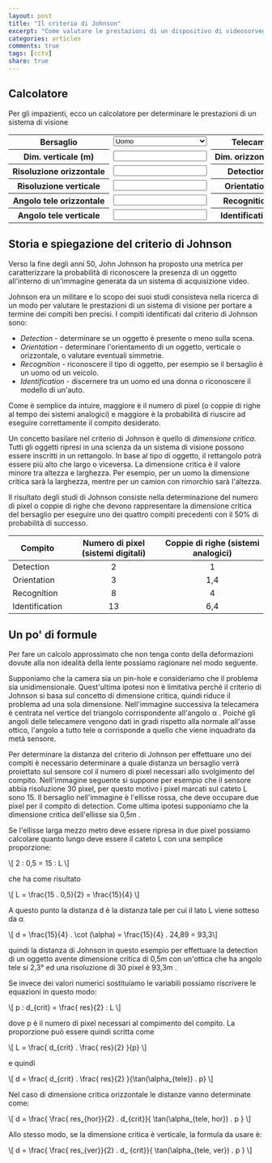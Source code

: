 ```yaml
---
layout: post
title: "Il criterio di Johnson"
excerpt: "Come valutare le prestazioni di un dispositivo di videosorveglianza intermini di distanza"
categories: articles
comments: true
tags: [cctv]
share: true
---
```



## Calcolatore

Per gli impazienti, ecco un calcolatore per determinare le prestazioni di un sistema di visione

<div markdown="0">
<table>
  <tr>
    <th>Bersaglio</th>
    <td>
      <select id="bersaglio" name="bersaglio" style="width:100%;">
        <option value="uomo">Uomo</option>
        <option value="tir">TIR</option>
      </select>
    </td>
    <th>Telecamera</th>
    <td>
      <select id="telecamera" name="telecamera" style="width:100%;">
        <option value="sony_fcb_ev7520">Sony FCB-EV7520</option>
        <option value="flir_46336013HSPNLX">Flir Tau2 336x256 13mm</option>
        <option value="flir_46640013HSPNLX">Flir Tau2 640x480 13mm</option>
        <option value="flir_46640060HSPNLX">Flir Tau2 640x480 60mm</option>
      </select>
    </td>
  </tr>
  <tr>
    <th><div style="overflow: hidden; white-space: nowrap;">Dim. verticale (m)</div></th>
    <td><input type="text" id="dimensione_verticale" name="dimensione_verticale" readonly /></td>
    <th><div style="overflow: hidden; white-space: nowrap;">Dim. orizzontale (m)</div></th>
    <td><input type="text" id="dimensione_orizzontale" name="dimensione_orizzontale" readonly /></td>
  </tr>
  <tr>
    <th><div style="overflow: hidden; white-space: nowrap;">Risoluzione orizzontale</div></th>
    <td><input type="text" id="risoluzione_orizzontale" name="risoluzione_orizzontale" readonly /></td>
    <th><div style="overflow: hidden; white-space: nowrap;">Detection (m)</div></th>
    <td><input id="detection" type="detection" /></td>
  </tr>
  <tr>
    <th><div style="overflow: hidden; white-space: nowrap;">Risoluzione verticale</div></th>
    <td><input type="text" id="risoluzione_verticale" name="risoluzione_verticale" readonly /></td>
    <th><div style="overflow: hidden; white-space: nowrap;">Orientation (m)</div></th>
    <td><input id="orientation" type="orientation" /></td>
  </tr>
  <tr>
    <th><div style="overflow: hidden; white-space: nowrap;">Angolo tele orizzontale</div></th>
    <td><input type="text" id="angolo_tele_orizzontale" name="angolo_tele_orizzontale" readonly /></td>
    <th><div style="overflow: hidden; white-space: nowrap;">Recognition (m)</div></th>
    <td><input id="recognition" type="recognition" /></td>
  </tr>
  <tr>
    <th><div style="overflow: hidden; white-space: nowrap;">Angolo tele verticale</div></th>
    <td><input type="text" id="angolo_tele_verticale" name="angolo_tele_verticale" readonly /></td>
    <th><div style="overflow: hidden; white-space: nowrap;">Identification (m)</div></th>
    <td><input id="identification" type="identification" /></td>
  </tr>
</table>

<script>
function aggiorna_distanze ()
{
  if (parseFloat(document.querySelector('#dimensione_verticale').value) >
      parseFloat(document.querySelector('#dimensione_orizzontale').value))
  {
    /* d_hor è critica */
    var d_crit = document.querySelector('#dimensione_orizzontale').value;
    var res = document.querySelector('#risoluzione_orizzontale').value;
    var angolo = document.querySelector('#angolo_tele_orizzontale').value;
  }
  else
  {
    /* d_ver è critica */
    var d_crit = document.querySelector('#dimensione_verticale').value;
    var res = document.querySelector('#risoluzione_verticale').value;
    var angolo = document.querySelector('#angolo_tele_verticale').value;
  }

  var d_detection = Math.round (((res / 2) * d_crit) / (Math.tan (angolo * Math.PI / 180.00) * 2));
  document.querySelector('#detection').value = d_detection;

  var d_orientation = Math.round (((res / 2) * d_crit) / (Math.tan (angolo * Math.PI / 180.00) * 3));
  document.querySelector('#orientation').value = d_orientation;

  var d_recognition = Math.round (((res / 2) * d_crit) / (Math.tan (angolo * Math.PI / 180.00) * 8));
  document.querySelector('#recognition').value = d_recognition;

  var d_identification = Math.round (((res / 2) * d_crit) / (Math.tan (angolo * Math.PI / 180.00) * 13));
  document.querySelector('#identification').value = d_identification;
}

function aggiorna_bersaglio (aggiorna_dati)
{
  if (document.querySelector('#bersaglio option:checked').value == 'uomo')
  {
    document.querySelector('#dimensione_verticale').value = 2;
    document.querySelector('#dimensione_orizzontale').value = 0.5;
  }
  else if (document.querySelector('#bersaglio option:checked').value == 'tir')
  {
    document.querySelector('#dimensione_verticale').value = 2.3;
    document.querySelector('#dimensione_orizzontale').value = 10;
  }
  else
  {
    document.querySelector('#dimensione_verticale').value = 1;
    document.querySelector('#dimensione_orizzontale').value = 1;
  }

  if (aggiorna_dati)
    aggiorna_distanze ();
}

function aggiorna_telecamera (aggiorna_dati)
{
  if (document.querySelector('#telecamera option:checked').value == 'sony_fcb_ev7520')
  {
    document.querySelector('#risoluzione_verticale').value = 1080;
    document.querySelector('#risoluzione_orizzontale').value = 1920;
    document.querySelector('#angolo_tele_verticale').value = 1.3;
    document.querySelector('#angolo_tele_orizzontale').value = 2.3;
  }
  else if (document.querySelector('#telecamera option:checked').value == 'flir_46336013HSPNLX')
  {
    document.querySelector('#risoluzione_verticale').value = 256;
    document.querySelector('#risoluzione_orizzontale').value = 336;
    document.querySelector('#angolo_tele_verticale').value = 9.5;
    document.querySelector('#angolo_tele_orizzontale').value = 12.5;
  }
  else if (document.querySelector('#telecamera option:checked').value == 'flir_46640013HSPNLX')
  {
    document.querySelector('#risoluzione_verticale').value = 480;
    document.querySelector('#risoluzione_orizzontale').value = 640;
    document.querySelector('#angolo_tele_verticale').value = 18.5;
    document.querySelector('#angolo_tele_orizzontale').value = 22.5;
  }
  else if (document.querySelector('#telecamera option:checked').value == 'flir_46640060HSPNLX')
  {
    document.querySelector('#risoluzione_verticale').value = 480;
    document.querySelector('#risoluzione_orizzontale').value = 640;
    document.querySelector('#angolo_tele_verticale').value = 4.15;
    document.querySelector('#angolo_tele_orizzontale').value = 5.2;
  }

  if (aggiorna_dati)
      aggiorna_distanze ();
}

document.addEventListener('DOMContentLoaded', function() {
  var els = document.querySelector('select[name="bersaglio"] option[value="uomo"]');

  if(els)
  {
    els.selected = true;
  }

  aggiorna_bersaglio (false);

  els = document.querySelector('select[name="telecamera"] option[value="sony_fcb_ev7520"]');

  if(els)
  {
    els.selected = true;
  }

  aggiorna_telecamera (false);

  aggiorna_distanze ();

  document.getElementById('bersaglio').addEventListener('change', function() {
      aggiorna_bersaglio (true);
  });

  document.getElementById('telecamera').addEventListener('change', function() {
      aggiorna_telecamera (true);
  });
}, false);

</script>
</div>

## Storia e spiegazione del criterio di Johnson

Verso la fine degli anni 50, John Johnson ha proposto una metrica per caratterizzare la probabilità di riconoscere la presenza di un oggetto all'interno di un'immagine generata da un sistema di acquisizione video.

Johnson era un militare e lo scopo dei suoi studi consisteva nella ricerca di un modo per valutare le prestazioni di un sistema di visione per portare a termine dei compiti ben precisi. I compiti identificati dal criterio di Johnson sono:
* *Detection* - determinare se un oggetto è presente o meno sulla scena.
* *Orientation* - determinare l'orientamento di un oggetto, verticale o orizzontale, o valutare eventuali simmetrie.
* *Recognition* - riconoscere il tipo di oggetto, per esempio se il bersaglio è un uomo od un veicolo.
* *Identification* - discernere tra un uomo ed una donna o riconoscere il modello di un'auto.

Come è semplice da intuire, maggiore è il numero di pixel (o coppie di righe al tempo dei sistemi analogici) e maggiore è la probabilità di riuscire ad eseguire correttamente il compito desiderato.

Un concetto basilare nel criterio di Johnson è quello di *dimensione critica*. Tutti gli oggetti ripresi in una scienza da un sistema di visione possono essere inscritti in un rettangolo. In base al tipo di oggetto, il rettangolo potrà essere più alto che largo o viceversa. La dimensione critica è il valore minore tra altezza e larghezza. Per esempio, per un uomo la dimensione critica sarà la larghezza, mentre per un camion con rimorchio sarà l'altezza.

Il risultato degli studi di Johnson consiste nella determinazione del numero di pixel o coppie di righe che devono rappresentare la dimensione critica del bersaglio per eseguire uno dei quattro compiti precedenti con il 50% di probabilità di successo.

Compito        |Numero di pixel (sistemi digitali)|Coppie di righe (sistemi analogici)
---------------|----------------------------------|----------------------------------
Detection      | <center>2</center>               | <center>1</center>
Orientation    | <center>3</center>               | <center>1,4</center>
Recognition    | <center>8</center>               | <center>4</center>
Identification | <center>13</center>              | <center>6,4</center>

## Un po' di formule

Per fare un calcolo approssimato che non tenga conto della deformazioni dovute alla non idealità della lente possiamo ragionare nel modo seguente.

Supponiamo che la camera sia un pin-hole e consideriamo che il problema sia unidimensionale. Quest'ultima ipotesi non è limitativa perché il criterio di Johnson si basa sul concetto di dimensione critica, quindi riduce il problema ad una sola dimensione. Nell'immagine successiva la telecamera è centrata nel vertice del triangolo corrispondente all'angolo &alpha; . Poiché gli angoli delle telecamere vengono dati in gradi rispetto alla normale all'asse ottico, l'angolo a tutto tele &alpha; corrisponde a quello che viene inquadrato da metà sensore.

Per determinare la distanza del criterio di Johnson per effettuare uno dei compiti è necessario determinare a quale distanza un bersaglio verrà proiettato sul sensore col il numero di pixel necessari allo svolgimento del compito. Nell'immagine seguente si suppone per esempio che il sensore abbia risoluzione 30 pixel, per questo motivo i pixel marcati sul cateto L sono 15. Il bersaglio nell'immagine è l'ellisse rossa, che deve occupare due pixel per il compito di detection. Come ultima ipotesi supponiamo che la dimensione critica dell'ellisse sia 0,5m .

<div markdown="0">
<canvas id="triangolo" width="600" height="400" >
</canvas>
<script>
document.addEventListener('DOMContentLoaded', function() {
  var canvas = document.getElementById("triangolo");
  var context = canvas.getContext("2d");

  context.font = '20pt Arial';
  context.fillText('distanza d', 200, 380);
  context.fillText('\u03B1', 110, 340);

  context.save();
  context.translate(560, 100);
  context.rotate(Math.PI/2);
  context.textAlign = "center";
  context.fillText("Larghezza inquadrata L", 100, 0);
  context.restore();

  context.beginPath ();
  context.moveTo (50, 350);
  context.lineTo (550, 350);
  context.lineTo (550, 50);
  context.closePath ();
  context.stroke ();

  context.beginPath ();
  for (var i = 70 ; i < 350 ; i += 20)
  {
    context.moveTo (547, i);
    context.lineTo (553, i);
  }

  context.closePath ();
  context.stroke ();

  context.beginPath ();
  context.arc (50,350,50,11/6*Math.PI,2*Math.PI);
  context.stroke ();

  context.beginPath ();
  context.ellipse (550, 170, 9, 18, 0, 0, 2 * Math.PI);
  context.fillStyle = "red";
  context.fill ();
  context.stroke ();
});
</script>
</div>

Se l'ellisse larga mezzo metro deve essere ripresa in due pixel possiamo calcolare quanto lungo deve essere il cateto L con una semplice proporzione:

\\[ 2 : 0,5 = 15 : L \\]

che ha come risultato

\\[ L = \frac{15 . 0,5}{2} = \frac{15}{4} \\]

A questo punto la distanza d è la distanza tale per cui il lato L viene sotteso da &alpha;

\\[ d = \frac{15}{4} . \cot (\alpha)  = \frac{15}{4} . 24,89 = 93,3\\]

quindi la distanza di Johnson in questo esempio per effettuare la detection di un oggetto avente dimensione critica di 0,5m con un'ottica che ha angolo tele si 2,3° ed una risoluzione di 30 pixel è 93,3m .

Se invece dei valori numerici sostituiamo le variabili possiamo riscrivere le equazioni in questo modo:


\\[ p : d_{crit} = \frac{ res}{2} : L \\]

dove p è il numero di pixel necessari al compimento del compito. La proporzione può essere quindi scritta come


\\[ L = \frac{ d_{crit} . \frac{ res}{2} }{p} \\]

e quindi 

\\[ d = \frac{ d_{crit} . \frac{ res}{2} }{\tan(\alpha_{tele}) . p} \\]


Nel caso di dimensione critica orizzontale le distanze vanno determinate come:

\\[ d = \frac{ \frac{ res_{hor}}{2} . d_{crit}}{ \tan(\alpha_{tele, hor}) . p } \\]

Allo stesso modo, se la dimensione critica è verticale, la formula da usare è:

\\[ d = \frac{ \frac{ res_{ver}}{2} . d_ {crit}}{ \tan(\alpha_{tele, ver}) . p } \\]
